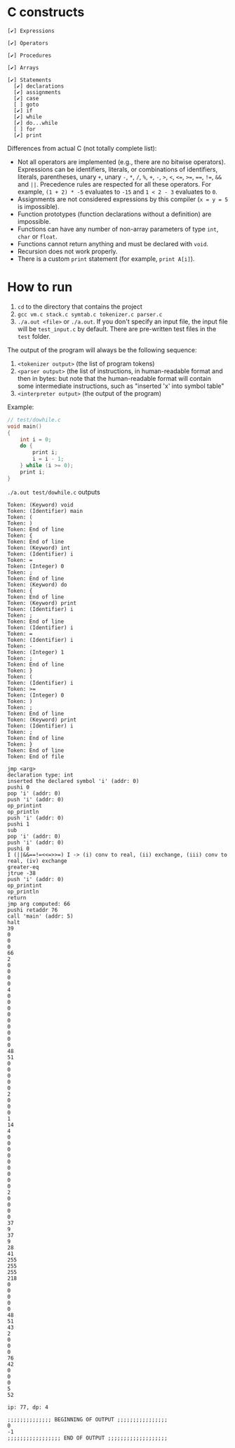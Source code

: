 # C constructs

```
[✔] Expressions

[✔] Operators

[✔] Procedures

[✔] Arrays

[✔] Statements
  [✔] declarations
  [✔] assignments
  [✔] case
  [ ] goto 
  [✔] if
  [✔] while
  [✔] do...while
  [ ] for
  [✔] print
```

Differences from actual C (not totally complete list):
+ Not all operators are implemented (e.g., there are no bitwise operators). Expressions can be identifiers, literals, or combinations of identifiers, literals, parentheses, unary `+`, unary `-`, `*`, `/`, `%`, `+`, `-`, `>`, `<`, `<=`, `>=`, `==`, `!=`, `&&` and `||`. Precedence rules are respected for all these operators. For example, `(1 + 2) * -5` evaluates to `-15` and `1 < 2 - 3` evaluates to `0`.
+ Assignments are not considered expressions by this compiler (`x = y = 5` is impossible).
+ Function prototypes (function declarations without a definition) are impossible.
+ Functions can have any number of non-array parameters of type `int`, `char` or `float`.
+ Functions cannot return anything and must be declared with `void`.
+ Recursion does not work properly.
+ There is a custom `print` statement (for example, `print A[i]`).

# How to run
1. `cd` to the directory that contains the project
1. `gcc vm.c stack.c symtab.c tokenizer.c parser.c`
1. `./a.out <file>` or `./a.out`. If you don't specify an input file, the input file will be `test_input.c` by default. There are pre-written test files in the `test` folder.

The output of the program will always be the following sequence:
1. `<tokenizer output>` (the list of program tokens)
1. `<parser output>` (the list of instructions, in human-readable format and then in bytes: but note that the human-readable format will contain some intermediate instructions, such as "inserted 'x' into symbol table"
1. `<interpreter output>` (the output of the program)

Example: 

```c
// test/dowhile.c
void main()
{
    int i = 0;
    do {
        print i;
        i = i - 1;
    } while (i >= 0);
    print i;
}
```

`./a.out test/dowhile.c` outputs

```console
Token: (Keyword) void
Token: (Identifier) main
Token: (
Token: )
Token: End of line
Token: {
Token: End of line
Token: (Keyword) int
Token: (Identifier) i
Token: =
Token: (Integer) 0
Token: ;
Token: End of line
Token: (Keyword) do
Token: {
Token: End of line
Token: (Keyword) print
Token: (Identifier) i
Token: ;
Token: End of line
Token: (Identifier) i
Token: =
Token: (Identifier) i
Token: -
Token: (Integer) 1
Token: ;
Token: End of line
Token: }
Token: (
Token: (Identifier) i
Token: >=
Token: (Integer) 0
Token: )
Token: ;
Token: End of line
Token: (Keyword) print
Token: (Identifier) i
Token: ;
Token: End of line
Token: }
Token: End of line
Token: End of file
```

```console
jmp <arg>
declaration type: int
inserted the declared symbol 'i' (addr: 0)
pushi 0
pop 'i' (addr: 0)
push 'i' (addr: 0)
op_printint
op_println
push 'i' (addr: 0)
pushi 1
sub
pop 'i' (addr: 0)
push 'i' (addr: 0)
pushi 0
I (||&&==!=<<=>>=) I -> (i) conv to real, (ii) exchange, (iii) conv to real, (iv) exchange
greater-eq
jtrue -38
push 'i' (addr: 0)
op_printint
op_println
return
jmp arg computed: 66
pushi retaddr 76
call 'main' (addr: 5)
halt
39
0
0
0
66
2
0
0
0
0
4
0
0
0
0
0
0
0
0
0
48
51
0
0
0
0
0
2
0
0
0
1
14
4
0
0
0
0
0
0
0
0
0
2
0
0
0
0
37
9
37
9
28
41
255
255
255
218
0
0
0
0
0
48
51
43
2
0
0
0
76
42
0
0
0
5
52

ip: 77, dp: 4
```

```console
;;;;;;;;;;;;;; BEGINNING OF OUTPUT ;;;;;;;;;;;;;;;;
0
-1
;;;;;;;;;;;;;;;;; END OF OUTPUT ;;;;;;;;;;;;;;;;;;;
```
